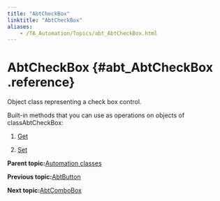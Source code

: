 ```yaml
--- 
title: "AbtCheckBox"
linktitle: "AbtCheckBox"
aliases: 
    - /TA_Automation/Topics/abt_AbtCheckBox.html
---
```

# AbtCheckBox {#abt_AbtCheckBox .reference}

Object class representing a check box control.

Built-in methods that you can use as operations on objects of classAbtCheckBox:

1.  [Get](../../TA_Automation/Topics/abt_Get.html)  

2.  [Set](../../TA_Automation/Topics/abt_Set.html)  


**Parent topic:**[Automation classes](../../TA_Automation/Topics/abt_methods_abt.html)

**Previous topic:**[AbtButton](../../TA_Automation/Topics/abt_AbtButton.html)

**Next topic:**[AbtComboBox](../../TA_Automation/Topics/abt_AbtComboBox.html)

